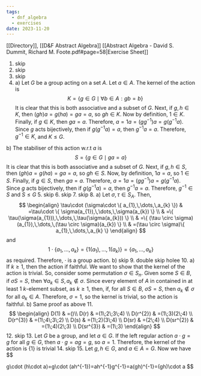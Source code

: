 ```yaml
---
tags:
  - dnf_algebra
  - exercises
date: 2023-11-20
---
```

[[Directory]], [[D&F Abstract Algebra]]
[[Abstract Algebra - David S. Dummit, Richard M. Foote.pdf#page=58|Exercise Sheet]]
1. skip
2. skip
3. skip
4. a)
Let ${} G {}$ be a group acting on a set $A$. Let ${} a \in A {}$. The kernel of the action is 
$$
K=\{ g \in G\mid \forall b \in A:gb=b  \}
$$
It is clear that this is both associative and a subset of $G {}$. Next, if ${} g,\, h \in K$, then ${} (gh)a=g(ha)=ga=a {}$, so $gh \in K {}$. Now by definition, $1 \in K$. Finally, if ${} g \in K {}$, then ${} ga=a$. Therefore, ${} a=1a=(gg^{-1})a=g(g^{-1}a) {}$. Since ${} g {}$ acts bijectively, then if ${} g(g^{-1}a)=a {}$, then ${} g^{-1}a=a {}$. Therefore, ${} g^{-1} \in K {}$, and $K\leq G {}$.

b) 
The stabiliser of this action w.r.t ${} a {}$ is
$$
S=\{ g \in G\mid ga=a \}
$$
It is clear that this is both associative and a subset of ${} G$. Next, if ${} g,\, h \in S {}$, then ${} (gh)a=g(ha)=ga=a {}$, so ${} gh \in S {}$. Now, by definition, ${} 1a=a {}$, so ${} 1 \in S {}$. Finally, if ${} g \in S {}$, then ${} ga=a {}$. Therefore, ${} a=1a=(g g^{-1})a=g(g^{-1}a) {}$. Since $g$ acts bijectively, then if ${} g(g^{-1}a)=a {}$, then ${} g^{-1}a=a {}$. Therefore, ${} g^{-1} \in S {}$ and $S\leq G {}$
5. skip
6. skip
7. skip
8. 
a)
Let ${} \sigma, \tau \in S_{A}$. Then, 
$$
\begin{align}
 \tau\cdot (\sigma\cdot \{ a_{1},\,\dots,\,a_{k} \})  & =\tau\cdot \{ \sigma(a_{1}),\,\dots,\,\sigma(a_{k}) \}  \\
 & =\{ \tau(\sigma(a_{1})),\,\dots,\,\tau(\sigma(a_{k})) \} \\
 & =\{ (\tau \circ \sigma)(a_{1}),\,\dots,\,(\tau \circ \sigma)(a_{k}) \} \\
 & =(\tau \circ \sigma)\{ a_{1},\,\dots,\,a_{k} \}
 \end{align}
$$
and 
$$
1\cdot \{ a_{1},\,\dots,\,a_{k} \}=\{ 1(a_{1}),\,\dots,\,1(a_{k}) \}=\{ a_{1},\,\dots,\,a_{k} \}
$$
as required. Therefore, $\cdot {}$ is a group action.
b)
skip
9. double skip holee
10. 
a) If $k\geq 1 {}$, then the action if faithful. We want to show that the kernel of the action is trivial. So, consider some permutation ${} \sigma \in S_{n}$. Given some ${} S \in B {}$, if ${} \sigma S=S {}$, then ${} \forall a_{k} \in S, a_{k}\notin \sigma. {}$ Since every element of ${} A {}$ in contained in at least 1 ${} k {}$-element subset, as $k\geq 1 {}$, then, if, for all ${} S \in B {}$, ${} \sigma S=S {}$, then ${} a_{k}\notin \sigma {}$ for all ${} a_{k} \in A {}$. Therefore, ${} \sigma=1 {}$, so the kernel is trivial, so the action is faithful. 
b) Same proof as above
11. 
$$
\begin{align}
 D(1) & =()\\
D(r) & =(1\;2\;3\;4)   \\
D(r^{2}) & =(1\;3)(2\;4) \\
D(r^{3}) & =(1\;4\;3\;2) \\
D(s) & =(1\;2)(3\;4) \\
D(sr) & =(2\;4) \\
D(sr^{2}) & =(1\;4)(2\;3) \\
D(sr^{3}) & =(1\;3)
 \end{align}
$$
12. skip
13. 
Let $G$ be a group, and let ${} a \in G {}$. If the left regular action ${} a\cdot g=g$ for all ${} g \in G {}$, then ${} a\cdot g=ag=g {}$, so ${} a=1 {}$. Therefore, the kernel of the action is ${} \{ 1 \}$ is trivial
14. skip
15. 
Let $g,\, h \in G$, and $a \in A=G$. Now we have
$$

g\cdot (h\cdot a)=g\cdot (ah^{-1})=ah^{-1}g^{-1}=a(gh)^{-1}=(gh)\cdot a
$$
